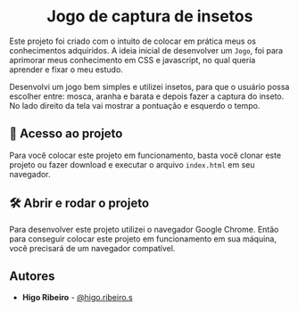 <h1 align="center"> Jogo de captura de insetos </h1>

Este projeto foi criado com o intuito de colocar em prática meus
os conhecimentos adquiridos. A ideia inicial de desenvolver
um `Jogo`, foi para aprimorar meus conhecimento em CSS e javascript, no qual queria aprender e 
fixar o meu estudo.

Desenvolvi um jogo bem simples e utilizei insetos, para que o usuário possa escolher entre: mosca, aranha e barata
e depois fazer a captura do inseto. No lado direito da tela vai mostrar a pontuação e esquerdo o tempo. 

## 📁 Acesso ao projeto

Para você colocar este projeto em funcionamento, basta você clonar este
projeto ou fazer download e executar o arquivo `index.html` em seu
navegador.

## 🛠️ Abrir e rodar o projeto

Para desenvolver este projeto utilizei o navegador Google Chrome.
Então para conseguir colocar este projeto em funcionamento em sua máquina,
você precisará de um navegador compatível.

## Autores

- **Higo Ribeiro** - [@higo.ribeiro.s](https://www.instagram.com/higo.ribeiro.s/)
